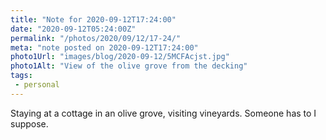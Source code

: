 ```yaml
---
title: "Note for 2020-09-12T17:24:00"
date: "2020-09-12T05:24:00Z"
permalink: "/photos/2020/09/12/17-24/"
meta: "note posted on 2020-09-12T17:24:00"
photo1Url: "images/blog/2020-09-12/5MCFAcjst.jpg"
photo1Alt: "View of the olive grove from the decking"
tags:
 - personal
---
```

Staying at a cottage in an olive grove, visiting vineyards. Someone has to I suppose.

